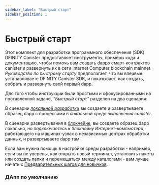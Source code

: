 ```yaml
---
sidebar_label: "Быстрый старт"
sidebar_position: 1
---
```


# Быстрый старт

Этот комплект для разработки программного обеспечения (SDK) DFINITY Canister предоставляет инструменты, примеры кода и документацию, чтобы помочь вам создать dapps смарт-контрактов canister и развернуть их в сети Internet Computer blockchain mainnet. _Руководство по быстрому старту_ предполагает, что вы впервые устанавливаете DFINITY Canister SDK, и показывает, как создать, собрать и развернуть свой первый dapp.

Для того чтобы инструкции были простыми и сфокусированными на поставленной задаче, _"Быстрый старт"_ разделен на два сценария:

В сценарии [_локальной разработки_](https://smartcontracts.org/docs/quickstart/local-quickstart.html) вы создаете и развертываете образец dapp с процессами в _локальной среде выполнения canister_.

В сценарии развертывания в [блокчейне](https://smartcontracts.org/docs/quickstart/network-quickstart.html), вы создаете образец dapp локально, но _подключаетесь к блокчейну Интернет-компьютера_, работающего на машинах-узлах в независимых центрах обработки данных, и развертываете dapp там.

Если вам нужна помощь в настройке среды разработки - например, если вы не уверены, как открыть новый терминал, установить пакеты или создать папки и перемещаться между каталогами - вам лучше начать с [Предварительных шагов для новичков](https://smartcontracts.org/docs/quickstart/newcomers.html).

### ДАпп по умолчанию
